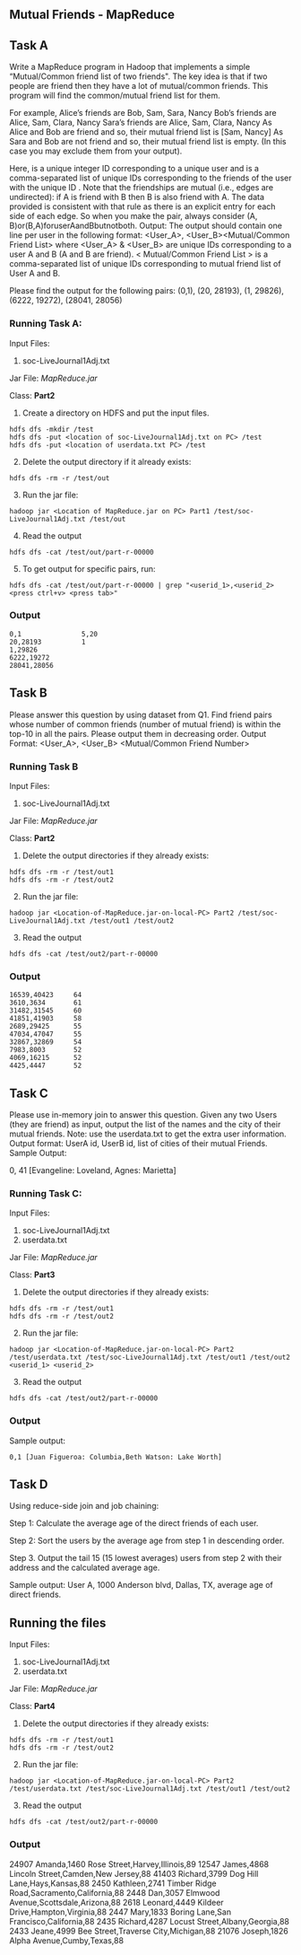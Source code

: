 ## Mutual Friends - MapReduce

## Task A
Write a MapReduce program in Hadoop that implements a simple “Mutual/Common friend list of two friends". The key idea is that if two people are friend then they have a lot of mutual/common friends. This program will find the common/mutual friend list for them.

For example,
Alice’s friends are Bob, Sam, Sara, Nancy Bob’s friends are Alice, Sam, Clara, Nancy Sara’s friends are Alice, Sam, Clara, Nancy
As Alice and Bob are friend and so, their mutual friend list is [Sam, Nancy]
As Sara and Bob are not friend and so, their mutual friend list is empty. (In this case you may exclude them from your output).

Here, <User> is a unique integer ID corresponding to a unique user and <Friends> is a
comma-separated list of unique IDs corresponding to the friends of the user with the unique ID <User>. Note that the friendships are mutual (i.e., edges are undirected): if A is friend with B then B is also friend with A. The data provided is consistent with that rule as there is an explicit entry for each side of each edge. So when you make the pair, always consider (A, B)or(B,A)foruserAandBbutnotboth.
Output: The output should contain one line per user in the following format:
<User_A>, <User_B><TAB><Mutual/Common Friend List>
where <User_A> & <User_B> are unique IDs corresponding to a user A and B (A and B are friend). < Mutual/Common Friend List > is a comma-separated list of unique IDs corresponding to mutual friend list of User A and B.


Please find the output for the following pairs:
(0,1), (20, 28193), (1, 29826), (6222, 19272), (28041, 28056)



### Running Task A: 
Input Files: 
1. soc-LiveJournal1Adj.txt

Jar File: *MapReduce.jar*

Class: **Part2**

1. Create a directory on HDFS and put the input files.
  ```
  hdfs dfs -mkdir /test
  hdfs dfs -put <location of soc-LiveJournal1Adj.txt on PC> /test
  hdfs dfs -put <location of userdata.txt PC> /test
  ```
2. Delete the output directory if it already exists:
```
hdfs dfs -rm -r /test/out
```
3. Run the jar file:
```
hadoop jar <Location of MapReduce.jar on PC> Part1 /test/soc-LiveJournal1Adj.txt /test/out
```
4. Read the output
  ``` 
  hdfs dfs -cat /test/out/part-r-00000
 ```
5. To get output for specific pairs, run:
  ```
  hdfs dfs -cat /test/out/part-r-00000 | grep "<userid_1>,<userid_2> <press ctrl+v> <press tab>"
  ```
  
### Output 
```
0,1               5,20
20,28193          1
1,29826         
6222,19272
28041,28056
```


## Task B
Please answer this question by using dataset from Q1.
Find friend pairs whose number of common friends (number of mutual friend) is within the top-10 in all the pairs. Please
output them in decreasing order.
Output Format:
<User_A>, <User_B> <TAB> <Number of Mutual Friends> <TAB> <Mutual/Common Friend Number>

### Running Task B
Input Files: 
1. soc-LiveJournal1Adj.txt

Jar File: *MapReduce.jar*

Class: **Part2**

1. Delete the output directories if they already exists:
```
hdfs dfs -rm -r /test/out1
hdfs dfs -rm -r /test/out2
```
2. Run the jar file:
```
hadoop jar <Location-of-MapReduce.jar-on-local-PC> Part2 /test/soc-LiveJournal1Adj.txt /test/out1 /test/out2
```
3. Read the output
  ``` 
  hdfs dfs -cat /test/out2/part-r-00000
 ```

### Output  
```
16539,40423     64
3610,3634       61
31482,31545     60
41851,41903     58
2689,29425      55
47034,47047     55
32867,32869     54
7983,8003       52
4069,16215      52
4425,4447       52
```

## Task C
Please use in-memory join to answer this question.
Given any two Users (they are friend) as input, output the list of the names and the city of their mutual friends.
Note: use the userdata.txt to get the extra user information. Output format:
UserA id, UserB id, list of cities of their mutual Friends.
Sample Output:

0, 41 [Evangeline: Loveland, Agnes: Marietta]

### Running Task C:
Input Files: 
1. soc-LiveJournal1Adj.txt
2. userdata.txt

Jar File: *MapReduce.jar*

Class: **Part3**

1. Delete the output directories if they already exists:
```
hdfs dfs -rm -r /test/out1
hdfs dfs -rm -r /test/out2
```
2. Run the jar file:
```
hadoop jar <Location-of-MapReduce.jar-on-local-PC> Part2 /test/userdata.txt /test/soc-LiveJournal1Adj.txt /test/out1 /test/out2 <userid_1> <userid_2>
```
3. Read the output
  ``` 
  hdfs dfs -cat /test/out2/part-r-00000
 ```

### Output 
Sample output:
```
0,1	[Juan Figueroa: Columbia,Beth Watson: Lake Worth]
```

## Task D
Using reduce-side join and job chaining:

Step 1: Calculate the average age of the direct friends of each user.

Step 2: Sort the users by the average age from step 1 in descending order.

Step 3. Output the tail 15 (15 lowest averages) users from step 2 with their address and the
calculated average age.

Sample output:
User A, 1000 Anderson blvd, Dallas, TX, average age of direct friends.

## Running the files
Input Files: 
1. soc-LiveJournal1Adj.txt
2. userdata.txt

Jar File: *MapReduce.jar*

Class: **Part4**

1. Delete the output directories if they already exists:
```
hdfs dfs -rm -r /test/out1
hdfs dfs -rm -r /test/out2
```
2. Run the jar file:
```
hadoop jar <Location-of-MapReduce.jar-on-local-PC> Part2 /test/userdata.txt /test/soc-LiveJournal1Adj.txt /test/out1 /test/out2
```
3. Read the output
  ``` 
  hdfs dfs -cat /test/out2/part-r-00000
```
### Output
24907 Amanda,1460 Rose Street,Harvey,Illinois,89
12547	James,4868 Lincoln Street,Camden,New Jersey,88
41403	Richard,3799 Dog Hill Lane,Hays,Kansas,88
2450	Kathleen,2741 Timber Ridge Road,Sacramento,California,88
2448	Dan,3057 Elmwood Avenue,Scottsdale,Arizona,88
2618	Leonard,4449 Kildeer Drive,Hampton,Virginia,88
2447	Mary,1833 Boring Lane,San Francisco,California,88
2435	Richard,4287 Locust Street,Albany,Georgia,88
2433	Jeane,4999 Bee Street,Traverse City,Michigan,88
21076	Joseph,1826 Alpha Avenue,Cumby,Texas,88
